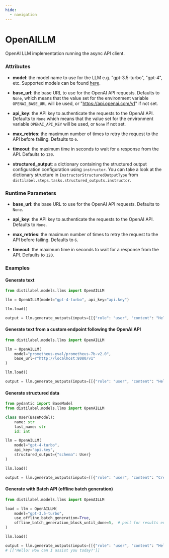 ```yaml
---
hide:
  - navigation
---
```

# OpenAILLM


OpenAI LLM implementation running the async API client.







### Attributes

- **model**: the model name to use for the LLM e.g. "gpt-3.5-turbo", "gpt-4", etc.  Supported models can be found [here](https://platform.openai.com/docs/guides/text-generation).

- **base_url**: the base URL to use for the OpenAI API requests. Defaults to `None`, which  means that the value set for the environment variable `OPENAI_BASE_URL` will  be used, or "https://api.openai.com/v1" if not set.

- **api_key**: the API key to authenticate the requests to the OpenAI API. Defaults to  `None` which means that the value set for the environment variable `OPENAI_API_KEY`  will be used, or `None` if not set.

- **max_retries**: the maximum number of times to retry the request to the API before  failing. Defaults to `6`.

- **timeout**: the maximum time in seconds to wait for a response from the API. Defaults  to `120`.

- **structured_output**: a dictionary containing the structured output configuration configuration  using `instructor`. You can take a look at the dictionary structure in  `InstructorStructuredOutputType` from `distilabel.steps.tasks.structured_outputs.instructor`.





### Runtime Parameters

- **base_url**: the base URL to use for the OpenAI API requests. Defaults to `None`.

- **api_key**: the API key to authenticate the requests to the OpenAI API. Defaults  to `None`.

- **max_retries**: the maximum number of times to retry the request to the API before  failing. Defaults to `6`.

- **timeout**: the maximum time in seconds to wait for a response from the API. Defaults  to `120`.




### Examples


#### Generate text
```python
from distilabel.models.llms import OpenAILLM

llm = OpenAILLM(model="gpt-4-turbo", api_key="api.key")

llm.load()

output = llm.generate_outputs(inputs=[[{"role": "user", "content": "Hello world!"}]])
```

#### Generate text from a custom endpoint following the OpenAI API
```python
from distilabel.models.llms import OpenAILLM

llm = OpenAILLM(
    model="prometheus-eval/prometheus-7b-v2.0",
    base_url=r"http://localhost:8080/v1"
)

llm.load()

output = llm.generate_outputs(inputs=[[{"role": "user", "content": "Hello world!"}]])
```

#### Generate structured data
```python
from pydantic import BaseModel
from distilabel.models.llms import OpenAILLM

class User(BaseModel):
    name: str
    last_name: str
    id: int

llm = OpenAILLM(
    model="gpt-4-turbo",
    api_key="api.key",
    structured_output={"schema": User}
)

llm.load()

output = llm.generate_outputs(inputs=[[{"role": "user", "content": "Create a user profile for the following marathon"}]])
```

#### Generate with Batch API (offline batch generation)
```python
from distilabel.models.llms import OpenAILLM

load = llm = OpenAILLM(
    model="gpt-3.5-turbo",
    use_offline_batch_generation=True,
    offline_batch_generation_block_until_done=5,  # poll for results every 5 seconds
)

llm.load()

output = llm.generate_outputs(inputs=[[{"role": "user", "content": "Hello world!"}]])
# [['Hello! How can I assist you today?']]
```



